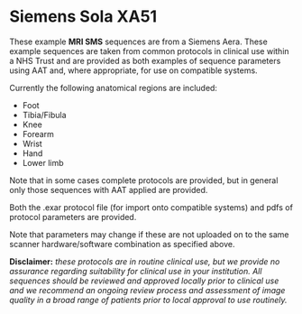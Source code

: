 # Siemens Sola XA51

These example **MRI SMS** sequences are from a Siemens Aera. These example sequences are taken from common protocols in clinical use within a NHS Trust and are provided as both examples of sequence parameters using AAT and, where appropriate, for use on compatible systems.
 
Currently the following anatomical regions are included:
- Foot
- Tibia/Fibula
- Knee
- Forearm
- Wrist
- Hand
- Lower limb
 
Note that in some cases complete protocols are provided, but in general only those sequences with AAT applied are provided.
 
Both the .exar protocol file (for import onto compatible systems) and pdfs of protocol parameters are provided.

 Note that parameters may change if these are not uploaded on to the same scanner hardware/software combination as specified above.

**Disclaimer:** *these protocols are in routine clinical use, but we provide no assurance regarding suitability for clinical use in your institution.  All sequences should be reviewed and approved locally prior to clinical use and we recommend an ongoing review process and assessment of image quality in a broad range of patients prior to local approval to use routinely.*
